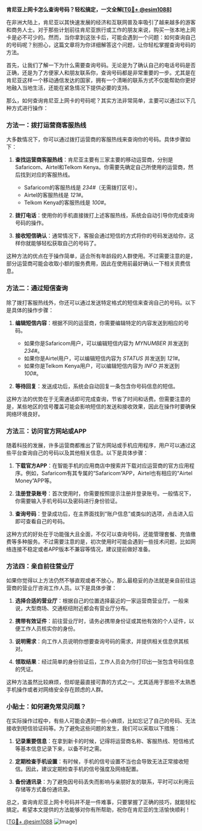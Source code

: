 **肯尼亚上网卡怎么查询号码？轻松搞定，一文全解[[TG💪+ @esim1088](https://t.me/s/esim1088)]**

在非洲大陆上，肯尼亚以其快速发展的经济和互联网普及率吸引了越来越多的游客和商务人士。对于那些计划前往肯尼亚旅行或工作的朋友来说，购买一张本地上网卡是必不可少的。然而，当你拿到这张卡后，可能会遇到一个问题：如何查询自己的号码呢？别担心，这篇文章将为你详细解答这个问题，让你轻松掌握查询号码的方法。

首先，让我们了解一下为什么需要查询号码。无论是为了确认自己的电话号码是否正确，还是为了方便家人和朋友联系你，查询号码都是非常重要的一步。尤其是在肯尼亚这样一个移动通信发达的国家，拥有一个清晰的联系方式不仅能帮助你更好地融入当地生活，还能在紧急情况下提供必要的支持。

那么，如何查询肯尼亚上网卡的号码呢？其实方法非常简单，主要可以通过以下几种方式进行操作：

### 方法一：拨打运营商客服热线

大多数情况下，你可以通过拨打运营商的客服热线来查询你的号码。具体步骤如下：

1. **查找运营商客服热线**：肯尼亚主要有三家主要的移动运营商，分别是Safaricom、Airtel和Telkom Kenya。你需要先确定自己所使用的运营商，然后找到对应的客服热线。
   
   - Safaricom的客服热线是 *234#*（无需拨打区号）。
   - Airtel的客服热线是 *121#*。
   - Telkom Kenya的客服热线是 *100#*。

2. **拨打电话**：使用你的手机直接拨打上述客服热线，系统会自动引导你完成查询号码的操作。

3. **接收短信确认**：通常情况下，客服会通过短信的方式将你的号码发送给你，这样你就能够轻松获取自己的号码了。

这种方法的优点在于操作简单，适合所有年龄段的人群使用。不过需要注意的是，部分运营商可能会收取小额的服务费用，因此在使用前最好确认一下相关资费信息。

### 方法二：通过短信查询

除了拨打客服热线外，你还可以通过发送特定格式的短信来查询自己的号码。以下是具体的操作步骤：

1. **编辑短信内容**：根据不同的运营商，你需要编辑特定的内容发送到相应的号码。

   - 如果你是Safaricom用户，可以编辑短信内容为 *MYNUMBER* 并发送到 *234#*。
   - 如果你是Airtel用户，可以编辑短信内容为 *STATUS* 并发送到 *121#*。
   - 如果你是Telkom Kenya用户，可以编辑短信内容为 *INFO* 并发送到 *100#*。

2. **等待回复**：发送成功后，系统会自动回复一条包含你号码信息的短信。

这种方法的优势在于无需通话即可完成查询，节省了时间和话费。但需要注意的是，某些地区的信号覆盖可能会影响短信的发送和接收效果，因此在操作时要确保网络环境良好。

### 方法三：访问官方网站或APP

随着科技的发展，许多运营商都推出了官方网站或手机应用程序，用户可以通过这些平台查询自己的号码以及其他相关信息。以下是具体步骤：

1. **下载官方APP**：在智能手机的应用商店中搜索并下载对应运营商的官方应用程序。例如，Safaricom有其专属的“Safaricom”APP，Airtel也有相应的“Airtel Money”APP等。

2. **注册登录账号**：首次使用时，你需要按照提示注册并登录账号。一般情况下，你需要输入手机号码以及密码进行身份验证。

3. **查询号码**：登录成功后，在主界面找到“账户信息”或类似的选项，点击进入后即可查看自己的号码。

这种方式的好处在于功能强大且全面，不仅可以查询号码，还能管理套餐、充值缴费等多种服务。不过需要注意的是，初次使用时可能会遇到一些技术问题，比如网络连接不稳定或者APP版本不兼容等情况，建议提前做好准备。

### 方法四：亲自前往营业厅

如果你觉得以上方法仍然不够直观或者不放心，那么最稳妥的办法就是亲自前往运营商的营业厅咨询工作人员。以下是具体步骤：

1. **选择合适的营业厅**：根据自己的位置选择最近的一家运营商营业厅。一般来说，大型商场、交通枢纽附近都会有营业厅分布。

2. **携带有效证件**：前往营业厅时，请务必携带身份证或其他有效的个人证件，以便工作人员核实你的身份。

3. **说明需求**：向工作人员说明你想要查询号码的需求，并提供相关信息供其核对。

4. **领取结果**：经过简单的身份验证后，工作人员会为你打印出一张包含号码信息的凭证。

这种方法虽然比较麻烦，但却是最直接可靠的方式之一。尤其适用于那些不太熟悉手机操作或者对网络安全存在顾虑的人群。

### 小贴士：如何避免常见问题？

在实际操作过程中，有些人可能会遇到一些小麻烦，比如忘记了自己的号码、无法接收到短信验证码等。为了避免这些问题的发生，我们可以采取以下措施：

1. **记录重要信息**：在拿到新卡的时候，记得将运营商名称、客服热线、短信格式等基本信息记录下来，以备不时之需。

2. **定期检查手机设置**：有时候，手机的信号设置不当也会导致无法正常接收短信。因此，建议定期检查手机的信号强度及网络配置。

3. **备份通讯录**：为了避免因号码丢失而影响与亲朋好友的联系，平时可以利用云存储等方式备份通讯录。

总之，查询肯尼亚上网卡号码并不是一件难事，只要掌握了正确的技巧，就能轻松搞定。希望本文提供的方法能够对你有所帮助，祝你在肯尼亚的生活愉快顺利！

[[TG💪+ @esim1088](https://t.me/s/esim1088) ![Image](https://i.postimg.cc/4NQfJmqS/Snipaste-2025-05-13-00-14-12.png)]